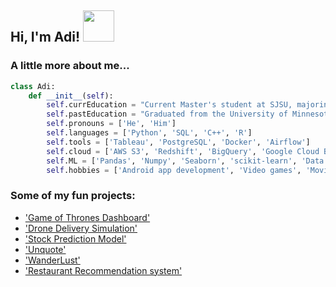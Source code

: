 <h2> Hi, I'm Adi! <img src="https://img.wattpad.com/3f145f8fe815af306eaddb3f0b6c06ef9d9b208d/68747470733a2f2f73332e616d617a6f6e6177732e636f6d2f776174747061642d6d656469612d736572766963652f53746f7279496d6167652f4e44504835794a5a5850597538513d3d2d3839353032313031392e313631336435356563643463643232313633303733323336383539302e676966" width="50"></h2>


### A little more about me...  

```python
class Adi:
    def __init__(self):
        self.currEducation = "Current Master's student at SJSU, majoring in Data Analytics."
        self.pastEducation = "Graduated from the University of Minnesota with a Bachelor's in Computer Science."
        self.pronouns = ['He', 'Him']
        self.languages = ['Python', 'SQL', 'C++', 'R']
        self.tools = ['Tableau', 'PostgreSQL', 'Docker', 'Airflow']
        self.cloud = ['AWS S3', 'Redshift', 'BigQuery', 'Google Cloud Buckets', 'Snowflake']
        self.ML = ['Pandas', 'Numpy', 'Seaborn', 'scikit-learn', 'Data Analysis', 'Data Science']
        self.hobbies = ['Android app development', 'Video games', 'Movies/TV shows']
```


### Some of my fun projects:
 - ['Game of Thrones Dashboard'](https://public.tableau.com/app/profile/aditya.tekale/viz/GOT_15985010604520/GOToveralldeathsdata) 
 - ['Drone Delivery Simulation'](https://github.com/aditya-tekale-99/Drone-Delivery-Simulation) 
 - ['Stock Prediction Model'](https://github.com/aditya-tekale-99/Stock-Prediction) 
 - ['Unquote'](https://github.com/aditya-tekale-99/Android/tree/main/Unquote) 
 - ['WanderLust'](https://github.com/aditya-tekale-99/HTML-CSS-JavaScript-Projects/tree/main/Wanderlust) 
 - ['Restaurant Recommendation system'](https://github.com/aditya-tekale-99/Python/tree/main/Restaurant%20Recommendation%20System) 
